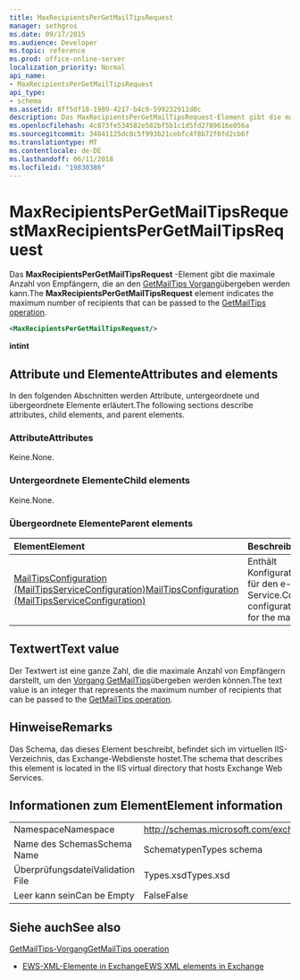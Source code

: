 ```yaml
---
title: MaxRecipientsPerGetMailTipsRequest
manager: sethgros
ms.date: 09/17/2015
ms.audience: Developer
ms.topic: reference
ms.prod: office-online-server
localization_priority: Normal
api_name:
- MaxRecipientsPerGetMailTipsRequest
api_type:
- schema
ms.assetid: 8ff5df18-1989-4217-b4c0-599232911d0c
description: Das MaxRecipientsPerGetMailTipsRequest-Element gibt die maximale Anzahl von Empfängern, die für den Betrieb GetMailTips übergeben werden kann.
ms.openlocfilehash: 4c873fe534582e582bf5b1c1d5fd2789616e056a
ms.sourcegitcommit: 34041125dc8c5f993b21cebfc4f8b72f0fd2cb6f
ms.translationtype: MT
ms.contentlocale: de-DE
ms.lasthandoff: 06/11/2018
ms.locfileid: "19830386"
---
```

# <a name="maxrecipientspergetmailtipsrequest"></a><span data-ttu-id="83570-103">MaxRecipientsPerGetMailTipsRequest</span><span class="sxs-lookup"><span data-stu-id="83570-103">MaxRecipientsPerGetMailTipsRequest</span></span>

<span data-ttu-id="83570-104">Das **MaxRecipientsPerGetMailTipsRequest** -Element gibt die maximale Anzahl von Empfängern, die an den [GetMailTips Vorgang](getmailtips-operation.md)übergeben werden kann.</span><span class="sxs-lookup"><span data-stu-id="83570-104">The **MaxRecipientsPerGetMailTipsRequest** element indicates the maximum number of recipients that can be passed to the [GetMailTips operation](getmailtips-operation.md).</span></span>
  
```XML
<MaxRecipientsPerGetMailTipsRequest/>
```

 <span data-ttu-id="83570-105">**int**</span><span class="sxs-lookup"><span data-stu-id="83570-105">**int**</span></span>
## <a name="attributes-and-elements"></a><span data-ttu-id="83570-106">Attribute und Elemente</span><span class="sxs-lookup"><span data-stu-id="83570-106">Attributes and elements</span></span>

<span data-ttu-id="83570-107">In den folgenden Abschnitten werden Attribute, untergeordnete und übergeordnete Elemente erläutert.</span><span class="sxs-lookup"><span data-stu-id="83570-107">The following sections describe attributes, child elements, and parent elements.</span></span>
  
### <a name="attributes"></a><span data-ttu-id="83570-108">Attribute</span><span class="sxs-lookup"><span data-stu-id="83570-108">Attributes</span></span>

<span data-ttu-id="83570-109">Keine.</span><span class="sxs-lookup"><span data-stu-id="83570-109">None.</span></span>
  
### <a name="child-elements"></a><span data-ttu-id="83570-110">Untergeordnete Elemente</span><span class="sxs-lookup"><span data-stu-id="83570-110">Child elements</span></span>

<span data-ttu-id="83570-111">Keine.</span><span class="sxs-lookup"><span data-stu-id="83570-111">None.</span></span>
  
### <a name="parent-elements"></a><span data-ttu-id="83570-112">Übergeordnete Elemente</span><span class="sxs-lookup"><span data-stu-id="83570-112">Parent elements</span></span>

|<span data-ttu-id="83570-113">**Element**</span><span class="sxs-lookup"><span data-stu-id="83570-113">**Element**</span></span>|<span data-ttu-id="83570-114">**Beschreibung**</span><span class="sxs-lookup"><span data-stu-id="83570-114">**Description**</span></span>|
|:-----|:-----|
|[<span data-ttu-id="83570-115">MailTipsConfiguration (MailTipsServiceConfiguration)</span><span class="sxs-lookup"><span data-stu-id="83570-115">MailTipsConfiguration (MailTipsServiceConfiguration)</span></span>](mailtipsconfiguration-mailtipsserviceconfiguration.md) <br/> |<span data-ttu-id="83570-116">Enthält Konfigurationsinformationen für den e-Mail-Dienst Tipps Service.</span><span class="sxs-lookup"><span data-stu-id="83570-116">Contains service configuration information for the mail tips service.</span></span>  <br/> |
   
## <a name="text-value"></a><span data-ttu-id="83570-117">Textwert</span><span class="sxs-lookup"><span data-stu-id="83570-117">Text value</span></span>

<span data-ttu-id="83570-118">Der Textwert ist eine ganze Zahl, die die maximale Anzahl von Empfängern darstellt, um den [Vorgang GetMailTips](getmailtips-operation.md)übergeben werden können.</span><span class="sxs-lookup"><span data-stu-id="83570-118">The text value is an integer that represents the maximum number of recipients that can be passed to the [GetMailTips operation](getmailtips-operation.md).</span></span>
  
## <a name="remarks"></a><span data-ttu-id="83570-119">Hinweise</span><span class="sxs-lookup"><span data-stu-id="83570-119">Remarks</span></span>

<span data-ttu-id="83570-120">Das Schema, das dieses Element beschreibt, befindet sich im virtuellen IIS-Verzeichnis, das Exchange-Webdienste hostet.</span><span class="sxs-lookup"><span data-stu-id="83570-120">The schema that describes this element is located in the IIS virtual directory that hosts Exchange Web Services.</span></span>
  
## <a name="element-information"></a><span data-ttu-id="83570-121">Informationen zum Element</span><span class="sxs-lookup"><span data-stu-id="83570-121">Element information</span></span>

|||
|:-----|:-----|
|<span data-ttu-id="83570-122">Namespace</span><span class="sxs-lookup"><span data-stu-id="83570-122">Namespace</span></span>  <br/> |http://schemas.microsoft.com/exchange/services/2006/types  <br/> |
|<span data-ttu-id="83570-123">Name des Schemas</span><span class="sxs-lookup"><span data-stu-id="83570-123">Schema Name</span></span>  <br/> |<span data-ttu-id="83570-124">Schematypen</span><span class="sxs-lookup"><span data-stu-id="83570-124">Types schema</span></span>  <br/> |
|<span data-ttu-id="83570-125">Überprüfungsdatei</span><span class="sxs-lookup"><span data-stu-id="83570-125">Validation File</span></span>  <br/> |<span data-ttu-id="83570-126">Types.xsd</span><span class="sxs-lookup"><span data-stu-id="83570-126">Types.xsd</span></span>  <br/> |
|<span data-ttu-id="83570-127">Leer kann sein</span><span class="sxs-lookup"><span data-stu-id="83570-127">Can be Empty</span></span>  <br/> |<span data-ttu-id="83570-128">False</span><span class="sxs-lookup"><span data-stu-id="83570-128">False</span></span>  <br/> |
   
## <a name="see-also"></a><span data-ttu-id="83570-129">Siehe auch</span><span class="sxs-lookup"><span data-stu-id="83570-129">See also</span></span>



[<span data-ttu-id="83570-130">GetMailTips-Vorgang</span><span class="sxs-lookup"><span data-stu-id="83570-130">GetMailTips operation</span></span>](getmailtips-operation.md)


- [<span data-ttu-id="83570-131">EWS-XML-Elemente in Exchange</span><span class="sxs-lookup"><span data-stu-id="83570-131">EWS XML elements in Exchange</span></span>](ews-xml-elements-in-exchange.md)

